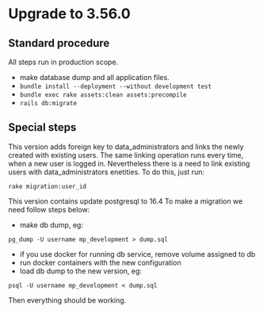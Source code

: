 # Upgrade to 3.56.0

## Standard procedure

All steps run in production scope.

- make database dump and all application files.
- `bundle install --deployment --without development test`
- `bundle exec rake assets:clean assets:precompile`
- `rails db:migrate`

## Special steps

This version adds foreign key to data_administrators and links the newly created
with existing users. The same linking operation runs every time, when a new user
is logged in. Nevertheless there is a need to link existing users with data_administrators
enetities. To do this, just run:

`rake migration:user_id`

This version contains update postgresql to 16.4
To make a migration we need follow steps below:

- make db dump, eg:

```shell
pg_dump -U username mp_development > dump.sql
```

- if you use docker for running db service, remove volume
  assigned to db
- run docker containers with the new configuration
- load db dump to the new version, eg:

```shell
psql -U username mp_development < dump.sql
```

Then everything should be working.
